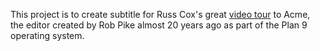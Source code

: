 This project is to create subtitle for Russ Cox's great [video tour](https://www.youtube.com/watch?v=dP1xVpMPn8M) to Acme, the editor created by Rob Pike almost 20 years ago as part of the Plan 9 operating system.
